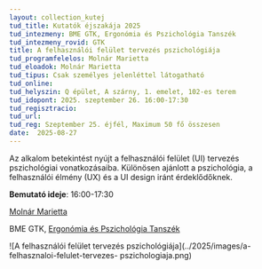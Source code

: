 ```yaml
---
layout: collection_kutej
tud_title: Kutatók éjszakája 2025
tud_intezmeny: BME GTK, Ergonómia és Pszichológia Tanszék
tud_intezmeny_rovid: GTK
title: A felhasználói felület tervezés pszichológiája
tud_programfelelos: Molnár Marietta
tud_eloadok: Molnár Marietta
tud_tipus: Csak személyes jelenléttel látogatható
tud_online: 
tud_helyszin: Q épület, A szárny, 1. emelet, 102-es terem
tud_idopont: 2025. szeptember 26. 16:00-17:30
tud_regisztracio: 
tud_url: 
tud_reg: Szeptember 25. éjfél, Maximum 50 fő összesen
date:  2025-08-27
---
```


Az alkalom betekintést nyújt a felhasználói felület (UI) tervezés pszichológiai vonatkozásaiba. Különösen ajánlott a pszichológia, a felhasználói élmény (UX) és a UI design iránt érdeklődőknek.

**Bemutató ideje**: 16:00-17:30

[Molnár Marietta](https://tudprog.bme.hu/kutatok_ejszakaja/profilok/molnar_marietta)

BME GTK, [Ergonómia és Pszichológia Tanszék](http://www.erg.bme.hu/)


![A felhasználói felület tervezés pszichológiája](../2025/images/a-felhasznaloi-felulet-tervezes- pszichologiaja.png)
